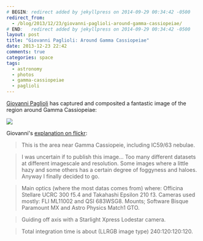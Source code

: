 ```yaml
---
# BEGIN: redirect added by jekyllpress on 2014-09-29 00:34:42 -0500
redirect_from:
  - /blog/2013/12/23/giovanni-paglioli-around-gamma-cassiopeiae/
# END:   redirect added by jekyllpress on 2014-09-29 00:34:42 -0500
layout: post
title: "Giovanni Paglioli: Around Gamma Cassiopeiae"
date: 2013-12-23 22:42
comments: true
categories: space
tags:
  - astronomy
  - photos
  - gamma-cassiopeiae
  - paglioli
---
```

[Giovanni Paglioli][gpalioli] has captured and composited a fantastic
image of the region around Gamma Cassiopeiae:

[![](/images/astronomy/gamma-cassiopeiae-johnny-paglioli-500.jpg)](http://www.flickr.com/photos/astrojohnny/11483534545/)

Giovanni's [explanation on flickr](http://www.flickr.com/photos/astrojohnny/11483534545/):

> This is the area near Gamma Cassiopeie, including IC59/63 nebulae.

> I was uncertain if to publish this image... Too many different
  datasets at different imagescale and resolution. Some images where a
  little hazy and some others has a certain degree of foggyness and
  haloes. Anyway I finally decided to go.
  
> Main optics (where the most datas comes from) where: Officina
  Stellare UCRC 300 f5.4 and Takahashi Epsilon 210 f3. Cameras used
  mostly: FLI ML11002 and QSI 683WSG8. Mounts; Software Bisque
  Paramount MX and Astro Physics Match1 GTO.
  
> Guiding off axis with a Starlight Xpress Lodestar camera.

> Total integration time is about (LLRGB image type) 240:120:120:120.

[gpalioli]: http://www.flickr.com/photos/astrojohnny/ "Giovanni Paglioli on Flickr" 


